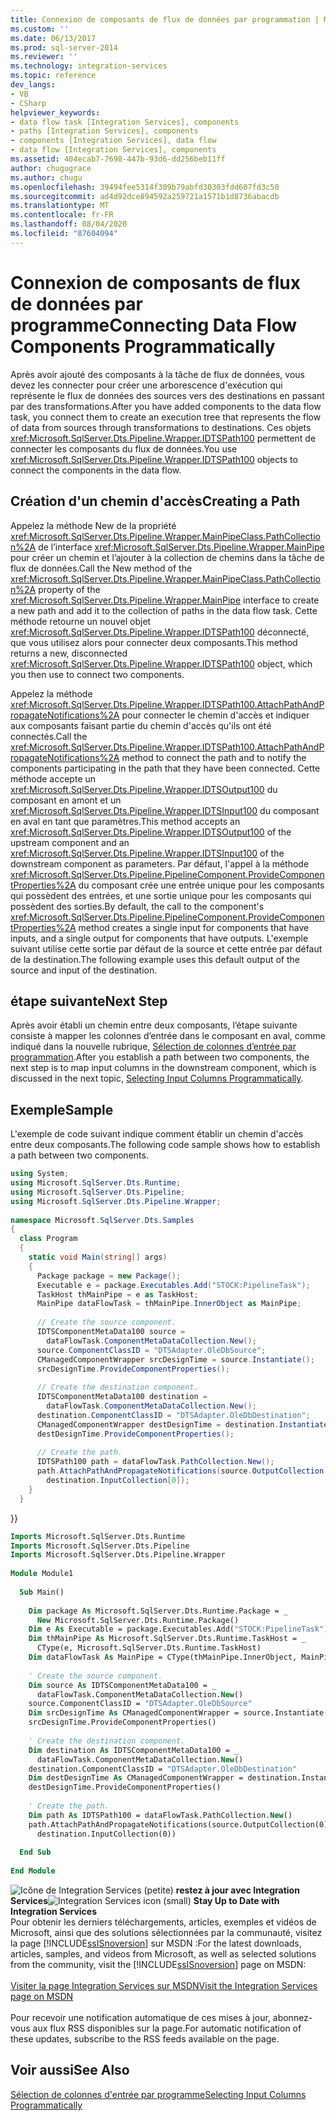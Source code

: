 ```yaml
---
title: Connexion de composants de flux de données par programmation | Microsoft Docs
ms.custom: ''
ms.date: 06/13/2017
ms.prod: sql-server-2014
ms.reviewer: ''
ms.technology: integration-services
ms.topic: reference
dev_langs:
- VB
- CSharp
helpviewer_keywords:
- data flow task [Integration Services], components
- paths [Integration Services], components
- components [Integration Services], data flow
- data flow [Integration Services], components
ms.assetid: 404ecab7-7698-447b-93d6-dd256beb11ff
author: chugugrace
ms.author: chugu
ms.openlocfilehash: 39494fee5314f309b79abfd30303fdd607fd3c50
ms.sourcegitcommit: ad4d92dce894592a259721a1571b1d8736abacdb
ms.translationtype: MT
ms.contentlocale: fr-FR
ms.lasthandoff: 08/04/2020
ms.locfileid: "87604094"
---
```

# <a name="connecting-data-flow-components-programmatically"></a><span data-ttu-id="c36d0-102">Connexion de composants de flux de données par programme</span><span class="sxs-lookup"><span data-stu-id="c36d0-102">Connecting Data Flow Components Programmatically</span></span>
  <span data-ttu-id="c36d0-103">Après avoir ajouté des composants à la tâche de flux de données, vous devez les connecter pour créer une arborescence d'exécution qui représente le flux de données des sources vers des destinations en passant par des transformations.</span><span class="sxs-lookup"><span data-stu-id="c36d0-103">After you have added components to the data flow task, you connect them to create an execution tree that represents the flow of data from sources through transformations to destinations.</span></span> <span data-ttu-id="c36d0-104">Ces objets <xref:Microsoft.SqlServer.Dts.Pipeline.Wrapper.IDTSPath100> permettent de connecter les composants du flux de données.</span><span class="sxs-lookup"><span data-stu-id="c36d0-104">You use <xref:Microsoft.SqlServer.Dts.Pipeline.Wrapper.IDTSPath100> objects to connect the components in the data flow.</span></span>  
  
## <a name="creating-a-path"></a><span data-ttu-id="c36d0-105">Création d'un chemin d'accès</span><span class="sxs-lookup"><span data-stu-id="c36d0-105">Creating a Path</span></span>  
 <span data-ttu-id="c36d0-106">Appelez la méthode New de la propriété <xref:Microsoft.SqlServer.Dts.Pipeline.Wrapper.MainPipeClass.PathCollection%2A> de l’interface <xref:Microsoft.SqlServer.Dts.Pipeline.Wrapper.MainPipe> pour créer un chemin et l’ajouter à la collection de chemins dans la tâche de flux de données.</span><span class="sxs-lookup"><span data-stu-id="c36d0-106">Call the New method of the <xref:Microsoft.SqlServer.Dts.Pipeline.Wrapper.MainPipeClass.PathCollection%2A> property of the <xref:Microsoft.SqlServer.Dts.Pipeline.Wrapper.MainPipe> interface to create a new path and add it to the collection of paths in the data flow task.</span></span> <span data-ttu-id="c36d0-107">Cette méthode retourne un nouvel objet <xref:Microsoft.SqlServer.Dts.Pipeline.Wrapper.IDTSPath100> déconnecté, que vous utilisez alors pour connecter deux composants.</span><span class="sxs-lookup"><span data-stu-id="c36d0-107">This method returns a new, disconnected <xref:Microsoft.SqlServer.Dts.Pipeline.Wrapper.IDTSPath100> object, which you then use to connect two components.</span></span>  
  
 <span data-ttu-id="c36d0-108">Appelez la méthode <xref:Microsoft.SqlServer.Dts.Pipeline.Wrapper.IDTSPath100.AttachPathAndPropagateNotifications%2A> pour connecter le chemin d'accès et indiquer aux composants faisant partie du chemin d'accès qu'ils ont été connectés.</span><span class="sxs-lookup"><span data-stu-id="c36d0-108">Call the <xref:Microsoft.SqlServer.Dts.Pipeline.Wrapper.IDTSPath100.AttachPathAndPropagateNotifications%2A> method to connect the path and to notify the components participating in the path that they have been connected.</span></span> <span data-ttu-id="c36d0-109">Cette méthode accepte un <xref:Microsoft.SqlServer.Dts.Pipeline.Wrapper.IDTSOutput100> du composant en amont et un <xref:Microsoft.SqlServer.Dts.Pipeline.Wrapper.IDTSInput100> du composant en aval en tant que paramètres.</span><span class="sxs-lookup"><span data-stu-id="c36d0-109">This method accepts an <xref:Microsoft.SqlServer.Dts.Pipeline.Wrapper.IDTSOutput100> of the upstream component and an <xref:Microsoft.SqlServer.Dts.Pipeline.Wrapper.IDTSInput100> of the downstream component as parameters.</span></span> <span data-ttu-id="c36d0-110">Par défaut, l'appel à la méthode <xref:Microsoft.SqlServer.Dts.Pipeline.PipelineComponent.ProvideComponentProperties%2A> du composant crée une entrée unique pour les composants qui possèdent des entrées, et une sortie unique pour les composants qui possèdent des sorties.</span><span class="sxs-lookup"><span data-stu-id="c36d0-110">By default, the call to the component's <xref:Microsoft.SqlServer.Dts.Pipeline.PipelineComponent.ProvideComponentProperties%2A> method creates a single input for components that have inputs, and a single output for components that have outputs.</span></span> <span data-ttu-id="c36d0-111">L'exemple suivant utilise cette sortie par défaut de la source et cette entrée par défaut de la destination.</span><span class="sxs-lookup"><span data-stu-id="c36d0-111">The following example uses this default output of the source and input of the destination.</span></span>  
  
## <a name="next-step"></a><span data-ttu-id="c36d0-112">étape suivante</span><span class="sxs-lookup"><span data-stu-id="c36d0-112">Next Step</span></span>  
 <span data-ttu-id="c36d0-113">Après avoir établi un chemin entre deux composants, l’étape suivante consiste à mapper les colonnes d’entrée dans le composant en aval, comme indiqué dans la nouvelle rubrique, [Sélection de colonnes d’entrée par programmation](../building-packages-programmatically/selecting-input-columns-programmatically.md).</span><span class="sxs-lookup"><span data-stu-id="c36d0-113">After you establish a path between two components, the next step is to map input columns in the downstream component, which is discussed in the next topic, [Selecting Input Columns Programmatically](../building-packages-programmatically/selecting-input-columns-programmatically.md).</span></span>  
  
## <a name="sample"></a><span data-ttu-id="c36d0-114">Exemple</span><span class="sxs-lookup"><span data-stu-id="c36d0-114">Sample</span></span>  
 <span data-ttu-id="c36d0-115">L'exemple de code suivant indique comment établir un chemin d'accès entre deux composants.</span><span class="sxs-lookup"><span data-stu-id="c36d0-115">The following code sample shows how to establish a path between two components.</span></span>  
  
```csharp  
using System;  
using Microsoft.SqlServer.Dts.Runtime;  
using Microsoft.SqlServer.Dts.Pipeline;  
using Microsoft.SqlServer.Dts.Pipeline.Wrapper;  
  
namespace Microsoft.SqlServer.Dts.Samples  
{  
  class Program  
  {  
    static void Main(string[] args)  
    {  
      Package package = new Package();  
      Executable e = package.Executables.Add("STOCK:PipelineTask");  
      TaskHost thMainPipe = e as TaskHost;  
      MainPipe dataFlowTask = thMainPipe.InnerObject as MainPipe;  
  
      // Create the source component.    
      IDTSComponentMetaData100 source =  
        dataFlowTask.ComponentMetaDataCollection.New();  
      source.ComponentClassID = "DTSAdapter.OleDbSource";  
      CManagedComponentWrapper srcDesignTime = source.Instantiate();  
      srcDesignTime.ProvideComponentProperties();  
  
      // Create the destination component.  
      IDTSComponentMetaData100 destination =  
        dataFlowTask.ComponentMetaDataCollection.New();  
      destination.ComponentClassID = "DTSAdapter.OleDbDestination";  
      CManagedComponentWrapper destDesignTime = destination.Instantiate();  
      destDesignTime.ProvideComponentProperties();  
  
      // Create the path.  
      IDTSPath100 path = dataFlowTask.PathCollection.New();  
      path.AttachPathAndPropagateNotifications(source.OutputCollection[0],  
        destination.InputCollection[0]);  
    }  
  }  
```  
  
 <span data-ttu-id="c36d0-116">}</span><span class="sxs-lookup"><span data-stu-id="c36d0-116">}</span></span>  
  
```vb  
Imports Microsoft.SqlServer.Dts.Runtime  
Imports Microsoft.SqlServer.Dts.Pipeline  
Imports Microsoft.SqlServer.Dts.Pipeline.Wrapper  
  
Module Module1  
  
  Sub Main()  
  
    Dim package As Microsoft.SqlServer.Dts.Runtime.Package = _  
      New Microsoft.SqlServer.Dts.Runtime.Package()  
    Dim e As Executable = package.Executables.Add("STOCK:PipelineTask")  
    Dim thMainPipe As Microsoft.SqlServer.Dts.Runtime.TaskHost = _  
      CType(e, Microsoft.SqlServer.Dts.Runtime.TaskHost)  
    Dim dataFlowTask As MainPipe = CType(thMainPipe.InnerObject, MainPipe)  
  
    ' Create the source component.    
    Dim source As IDTSComponentMetaData100 = _  
      dataFlowTask.ComponentMetaDataCollection.New()  
    source.ComponentClassID = "DTSAdapter.OleDbSource"  
    Dim srcDesignTime As CManagedComponentWrapper = source.Instantiate()  
    srcDesignTime.ProvideComponentProperties()  
  
    ' Create the destination component.  
    Dim destination As IDTSComponentMetaData100 = _  
      dataFlowTask.ComponentMetaDataCollection.New()  
    destination.ComponentClassID = "DTSAdapter.OleDbDestination"  
    Dim destDesignTime As CManagedComponentWrapper = destination.Instantiate()  
    destDesignTime.ProvideComponentProperties()  
  
    ' Create the path.  
    Dim path As IDTSPath100 = dataFlowTask.PathCollection.New()  
    path.AttachPathAndPropagateNotifications(source.OutputCollection(0), _  
      destination.InputCollection(0))  
  
  End Sub  
  
End Module  
```  
  
<span data-ttu-id="c36d0-117">![Icône de Integration Services (petite)](../media/dts-16.gif "Icône Integration Services (petite)")  **restez à jour avec Integration Services**</span><span class="sxs-lookup"><span data-stu-id="c36d0-117">![Integration Services icon (small)](../media/dts-16.gif "Integration Services icon (small)")  **Stay Up to Date with Integration Services**</span></span><br /> <span data-ttu-id="c36d0-118">Pour obtenir les derniers téléchargements, articles, exemples et vidéos de Microsoft, ainsi que des solutions sélectionnées par la communauté, visitez la page [!INCLUDE[ssISnoversion](../../includes/ssisnoversion-md.md)] sur MSDN :</span><span class="sxs-lookup"><span data-stu-id="c36d0-118">For the latest downloads, articles, samples, and videos from Microsoft, as well as selected solutions from the community, visit the [!INCLUDE[ssISnoversion](../../includes/ssisnoversion-md.md)] page on MSDN:</span></span><br /><br /> [<span data-ttu-id="c36d0-119">Visiter la page Integration Services sur MSDN</span><span class="sxs-lookup"><span data-stu-id="c36d0-119">Visit the Integration Services page on MSDN</span></span>](https://go.microsoft.com/fwlink/?LinkId=136655)<br /><br /> <span data-ttu-id="c36d0-120">Pour recevoir une notification automatique de ces mises à jour, abonnez-vous aux flux RSS disponibles sur la page.</span><span class="sxs-lookup"><span data-stu-id="c36d0-120">For automatic notification of these updates, subscribe to the RSS feeds available on the page.</span></span>  
  
## <a name="see-also"></a><span data-ttu-id="c36d0-121">Voir aussi</span><span class="sxs-lookup"><span data-stu-id="c36d0-121">See Also</span></span>  
 [<span data-ttu-id="c36d0-122">Sélection de colonnes d'entrée par programme</span><span class="sxs-lookup"><span data-stu-id="c36d0-122">Selecting Input Columns Programmatically</span></span>](../building-packages-programmatically/selecting-input-columns-programmatically.md)  
  
  
